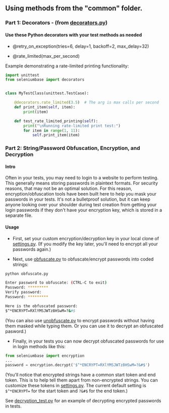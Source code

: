 ## Using methods from the "common" folder.

### Part 1: Decorators - (from [decorators.py](https://github.com/seleniumbase/SeleniumBase/blob/master/seleniumbase/common/decorators.py))

#### Use these Python decorators with your test methods as needed
* @retry_on_exception(tries=6, delay=1, backoff=2, max_delay=32)

* @rate_limited(max_per_second)

Example demonstrating a rate-limited printing functionality:
```python
import unittest
from seleniumbase import decorators


class MyTestClass(unittest.TestCase):

    @decorators.rate_limited(3.5)  # The arg is max calls per second
    def print_item(self, item):
        print(item)

    def test_rate_limited_printing(self):
        print("\nRunning rate-limited print test:")
        for item in range(1, 11):
            self.print_item(item)
```

### Part 2: String/Password Obfuscation, Encryption, and Decryption
#### Intro
Often in your tests, you may need to login to a website to perform testing. This generally means storing passwords in plaintext formats. For security reasons, that may not be an optimal solution. For this reason, encryption/obfuscation tools have been built here to help you mask your passwords in your tests. It's not a bulletproof solution, but it can keep anyone looking over your shoulder during test creation from getting your login passwords if they don't have your encryption key, which is stored in a separate file.

#### Usage
* First, set your custom encryption/decryption key in your local clone of [settings.py](https://github.com/seleniumbase/SeleniumBase/blob/master/seleniumbase/config/settings.py). (If you modify the key later, you'll need to encrypt all your passwords again.)

* Next, use [obfuscate.py](https://github.com/seleniumbase/SeleniumBase/blob/master/seleniumbase/common/obfuscate.py) to obfuscate/encrypt passwords into coded strings:
```bash
python obfuscate.py

Enter password to obfuscate: (CTRL-C to exit)
Password: *********
Verify password:
Password: *********

Here is the obfuscated password:
$^*ENCRYPT=RXlYMSJWTz8HSwM=?&#$
```
(You can also use [unobfuscate.py](https://github.com/seleniumbase/SeleniumBase/blob/master/seleniumbase/common/unobfuscate.py) to encrypt passwords without having them masked while typing them. Or you can use it to decrypt an obfuscated pasword.)

* Finally, in your tests you can now decrypt obfuscated passwords for use in login methods like this:
```python
from seleniumbase import encryption
...
password = encryption.decrypt('$^*ENCRYPT=RXlYMSJWTz8HSwM=?&#$')
```
(You'll notice that encrypted strings have a common start token and end token. This is to help tell them apart from non-encrypted strings. You can customize these tokens in [settings.py](https://github.com/seleniumbase/SeleniumBase/blob/master/seleniumbase/config/settings.py). The current default setting is `$^*ENCRYPT=` for the start token and `?&#$` for the end token.)

See [decryption_test.py](https://github.com/seleniumbase/SeleniumBase/blob/master/examples/decryption_test.py) for an example of decrypting encrypted passwords in tests.
